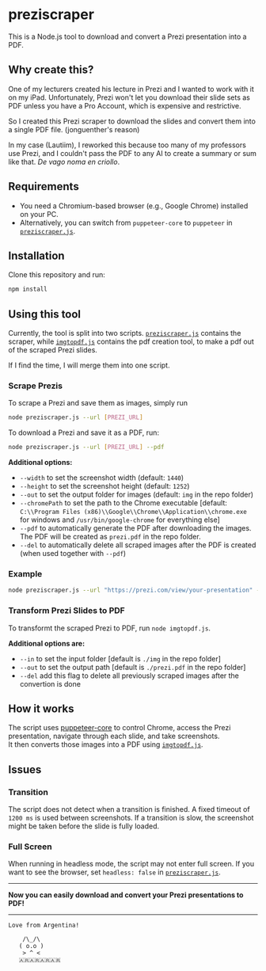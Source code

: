 # preziscraper

This is a Node.js tool to download and convert a Prezi presentation into a PDF.

## Why create this?

One of my lecturers created his lecture in Prezi and I wanted to work with it on my iPad. Unfortunately, Prezi won't let you download their slide sets as PDF unless you have a Pro Account, which is expensive and restrictive.

So I created this Prezi scraper to download the slides and convert them into a single PDF file. (jonguenther's reason)

In my case (Lautiim), I reworked this because too many of my professors use Prezi, and I couldn't pass the PDF to any AI to create a summary or sum like that. _De vago noma en criollo_.

## Requirements

- You need a Chromium-based browser (e.g., Google Chrome) installed on your PC.
- Alternatively, you can switch from `puppeteer-core` to `puppeteer` in [`preziscraper.js`](preziscraper.js).

## Installation

Clone this repository and run:

```bash
npm install
```

## Using this tool

Currently, the tool is split into two scripts. [`preziscraper.js`](preziscraper.js) contains the scraper, while [`imgtopdf.js`](imgtopdf.js) contains the pdf creation tool, to make a pdf out of the scraped Prezi slides.

If I find the time, I will merge them into one script.

### Scrape Prezis

To scrape a Prezi and save them as images, simply run

```bash
node preziscraper.js --url [PREZI_URL] 

```
To download a Prezi and save it as a PDF, run:

```bash
node preziscraper.js --url [PREZI_URL] --pdf
```

**Additional options:**

- `--width` to set the screenshot width (default: `1440`)
- `--height` to set the screenshot height (default: `1252`)
- `--out` to set the output folder for images (default: `img` in the repo folder)
- `--chromePath` to set the path to the Chrome executable [default: `C:\\Program Files (x86)\\Google\\Chrome\\Application\\chrome.exe` for windows and `/usr/bin/google-chrome` for everything else]
- `--pdf` to automatically generate the PDF after downloading the images. The PDF will be created as `prezi.pdf` in the repo folder.
- `--del` to automatically delete all scraped images after the PDF is created (when used together with `--pdf`)

### Example

```bash
node preziscraper.js --url "https://prezi.com/view/your-presentation" --pdf
```

### Transform Prezi Slides to PDF
To transformt the scraped Prezi to PDF, run `node imgtopdf.js`.

**Additional options are:**
- `--in` to set the input folder [default is `./img` in the repo folder]
- `--out` to set the output path [default is `./prezi.pdf` in the repo folder]
- `--del` add this flag to delete all previously scraped images after the convertion is done

## How it works

The script uses [puppeteer-core](https://github.com/puppeteer/puppeteer) to control Chrome, access the Prezi presentation, navigate through each slide, and take screenshots.  
It then converts those images into a PDF using [`imgtopdf.js`](imgtopdf.js).

## Issues

### Transition
The script does not detect when a transition is finished. A fixed timeout of `1200 ms` is used between screenshots. If a transition is slow, the screenshot might be taken before the slide is fully loaded.

### Full Screen
When running in headless mode, the script may not enter full screen. If you want to see the browser, set `headless: false` in [`preziscraper.js`](preziscraper.js).

---

**Now you can easily download and convert your Prezi presentations to PDF!**

---

```
Love from Argentina!

    /\_/\
   ( o.o )
    > ^ <
   🇦🇷🇦🇷🇦🇷🇦🇷
```
